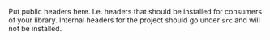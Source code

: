 Put public headers here. I.e. headers that should be installed for consumers of
your library. Internal headers for the project should go under `src` and will
not be installed.
